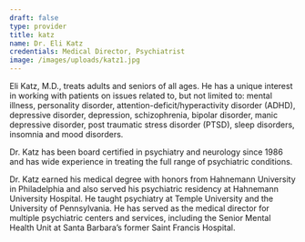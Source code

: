 ```yaml
---
draft: false
type: provider
title: katz
name: Dr. Eli Katz
credentials: Medical Director, Psychiatrist
image: /images/uploads/katz1.jpg
---
```

Eli Katz, M.D., treats adults and seniors of all ages. He has a unique interest in working with patients on issues related to, but not limited to: mental illness, personality disorder, attention-deficit/hyperactivity disorder (ADHD), depressive disorder, depression, schizophrenia, bipolar disorder, manic depressive disorder, post traumatic stress disorder (PTSD), sleep disorders, insomnia and mood disorders.

Dr. Katz has been board certified in psychiatry and neurology since 1986 and has wide experience in treating the full range of psychiatric conditions.

Dr. Katz earned his medical degree with honors from Hahnemann University in Philadelphia and also served his psychiatric residency at Hahnemann University Hospital. He taught psychiatry at Temple University and the University of Pennsylvania. He has served as the medical director for multiple psychiatric centers and services, including the Senior Mental Health Unit at Santa Barbara’s former Saint Francis Hospital.